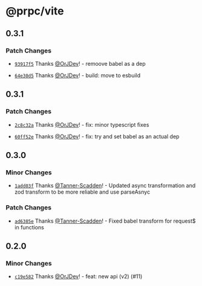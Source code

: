 # @prpc/vite

## 0.3.1

### Patch Changes

- [`93917f5`](https://github.com/OrJDev/prpc/commit/93917f56d097a99f9bdeac4a0618288ad0fbacda) Thanks [@OrJDev](https://github.com/OrJDev)! - remoove babel as a dep

- [`64e30d5`](https://github.com/OrJDev/prpc/commit/64e30d5d5109ae5d965d54e5819eef0428df9749) Thanks [@OrJDev](https://github.com/OrJDev)! - build: move to esbuild

## 0.3.1

### Patch Changes

- [`2c8c32a`](https://github.com/OrJDev/prpc/commit/2c8c32a57fd7eb70b4ed3f37cbc743ec6cbab3e3) Thanks [@OrJDev](https://github.com/OrJDev)! - fix: minor typescript fixes

- [`60ff52e`](https://github.com/OrJDev/prpc/commit/60ff52e6ca1cb4e75bdc669384c1a57f7ed557d3) Thanks [@OrJDev](https://github.com/OrJDev)! - fix: try and set babel as an actual dep

## 0.3.0

### Minor Changes

- [`1add03f`](https://github.com/OrJDev/prpc/commit/1add03f50e74f2490feb2c0170413573eefe40a6) Thanks [@Tanner-Scadden](https://github.com/Tanner-Scadden)! - Updated async transformation and zod transform to be more reliable and use parseAsnyc

### Patch Changes

- [`ad6385e`](https://github.com/OrJDev/prpc/commit/ad6385ee9cfeb487dcf6bc34d471d08db701cf80) Thanks [@Tanner-Scadden](https://github.com/Tanner-Scadden)! - Fixed babel transform for request$ in functions

## 0.2.0

### Minor Changes

- [`c19e582`](https://github.com/OrJDev/prpc/commit/c19e582d304a50dd69a5c5c08bf590a5a9034218) Thanks [@OrJDev](https://github.com/OrJDev)! - feat: new api (v2) (#11)
